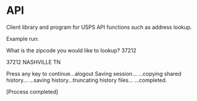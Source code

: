 # API
Client library and program for USPS API functions such as address lookup.

Example run:

What is the zipcode you would like to lookup? 37212

37212
NASHVILLE
TN

Press any key to continue...alogout
Saving session...
...copying shared history...
...saving history...truncating history files...
...completed.

[Process completed]
